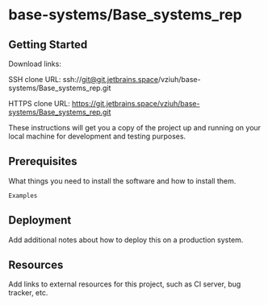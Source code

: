 # base-systems/Base_systems_rep



## Getting Started

Download links:

SSH clone URL: ssh://git@git.jetbrains.space/vziuh/base-systems/Base_systems_rep.git

HTTPS clone URL: https://git.jetbrains.space/vziuh/base-systems/Base_systems_rep.git



These instructions will get you a copy of the project up and running on your local machine for development and testing purposes.

## Prerequisites

What things you need to install the software and how to install them.

```
Examples
```

## Deployment

Add additional notes about how to deploy this on a production system.

## Resources

Add links to external resources for this project, such as CI server, bug tracker, etc.
